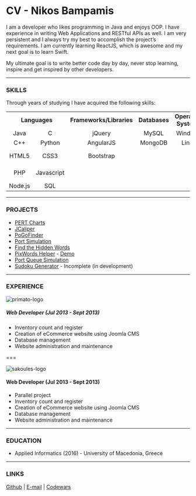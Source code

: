 # CV - Nikos Bampamis

I am a developer who likes programming in Java and enjoys OOP. I have experience in writing Web Applications and RESTful APIs as well. I am very persistent and I always try my best to accomplish the project’s requirements. I am currently learning ReactJS, which is awesome and my next goal is to learn Swift.

My ultimate goal is to write better code day by day, never stop learning, inspire and get inspired by other developers.

---

### SKILLS

Through years of studying I have acquired the following skills:


<table>
  <tr align="center">
  <td colspan="2"><b> Languages </b></td>
    <td><b> Frameworks/Libraries </b></td>
    <td><b> Databases </b></td>
    <td><b> Operating Systems </b></td>
    <td><b> Tools/Other </b></td>
  </tr>
  <tr align="center">
    <td> Java </td>
    <td> C </td>
    <td> jQuery </td>
    <td> MySQL </td>
    <td> Windows </td>
    <td> Git </td>
  </tr>
  <tr align="center">
    <td> C++ </td>
    <td> Python </td>
    <td> AngularJS </td>
    <td> MongoDB </td>
    <td> Linux </td>
    <td> Office </td>
  </tr>
  <tr align="center">
    <td> HTML5 </td>
    <td> CSS3 </td>
    <td> Bootstrap </td>
    <td>  </td>
    <td>  </td>
    <td> Design Patterns </td>
  </tr>
  <tr align="center">
    <td> PHP </td>
    <td> Javascript </td>
    <td>  </td>
    <td>  </td>
    <td>  </td>
    <td> RESTful APIs </td>
  </tr>
  <tr align="center">
    <td> Node.js </td>
    <td> SQL </td>
    <td>  </td>
    <td>  </td>
    <td>  </td>
    <td> CMS </td>
  </tr>
</table>

---

### PROJECTS

* [PERT Charts](https://github.com/nikbam/PertCharts)
* [JCaliper](https://github.com/nikbam/JCaliper)
* [PoGoFinder](https://github.com/nikbam/PoGoFinder)
* [Port Simulation](https://github.com/nikbam/PortSimulation)
* [Find the Hidden Words](https://github.com/nikbam/FindHiddenWords)
* [PixWords Helper](https://github.com/nikbam/PixWordsHelper) - [Demo](https://nikbam.github.io/PixWordsHelper)
* [Port Queue Simulation](https://github.com/nikbam/PortSimulation)
* [Sudoku Generator](https://github.com/nikbam/SudokuGenerator) - Incomplete (in development)

---

### EXPERIENCE

![primato-logo](https://cloud.githubusercontent.com/assets/22759513/19332642/eb798a46-90f6-11e6-8bb6-dd66e7706d18.png)

##### Web Developer (Jul 2013 - Sept 2013)

* Inventory count and register
* Creation of eCommerce website using Joomla CMS
* Database management
* Website administration and maintenance

===

![sakoules-logo](https://cloud.githubusercontent.com/assets/22759513/19332643/eb7c43c6-90f6-11e6-81d5-94d2f60b1241.png)

#### Web Developer (Jul 2013 - Sept 2013)

* Parallel project
* Inventory count and register
* Creation of eCommerce website using Joomla CMS
* Database management
* Website administration and maintenance

---

### EDUCATION

* Applied Informatics (2016) - University of Macedonia, Greece

---

### LINKS

[Github](https://github.com/nikbam) | [E-mail](mailto:nikbam@hotmail.com) | [Codewars](https://www.codewars.com/users/paidaki)
